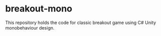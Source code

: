 # breakout-mono

This repository holds the code for classic breakout game using C# Unity monobehaviour design.
